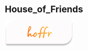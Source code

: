 # House_of_Friends

![logo](https://github.com/Sakshijain12/House_of_Friends/blob/main/Hoffr/assets/Group30.png)
